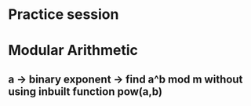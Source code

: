 # Practice session


# Modular Arithmetic

## a -> binary exponent  -> find a^b mod m   without using inbuilt function pow(a,b)